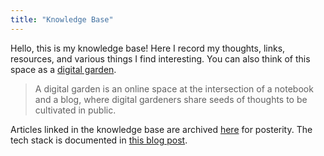 ```yaml
---
title: "Knowledge Base"
---
```


Hello, this is my knowledge base! Here I record my thoughts, links, resources,
and various things I find interesting. You can also think of this space as a
[digital garden](https://nesslabs.com/digital-garden-set-up).

> A digital garden is an online space at the intersection of a notebook and a
> blog, where digital gardeners share seeds of thoughts to be cultivated in
> public.

Articles linked in the knowledge base are archived
[here](https://github.com/benjaminheng/link-archive) for posterity. The tech
stack is documented in [this blog post](https://hbenjamin.com/post/knowledge-base/).
